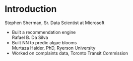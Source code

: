 # Introduction  

Stephen Sherman, Sr. Data Scientist at Microsoft  
- Built a recommendation engine  
Rafael B. Da Silva  
- Built NN to predic algae blooms  
Murtaza Haider, PhD, Ryerson University  
- Worked on complaints data, Toronto Transit Commission  



